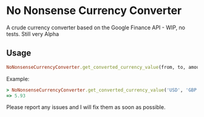 No Nonsense Currency Converter
==============================
A crude currency converter based on the Google Finance API - WIP, no tests. Still very Alpha

Usage
-----
```ruby
NoNonsenseCurrencyConverter.get_converted_currency_value(from, to, amount)
```
Example:
```ruby
> NoNonsenseCurrencyConverter.get_converted_currency_value('USD', 'GBP', 10)
=> 5.93
```

Please report any issues and I will fix them as soon as possible.
